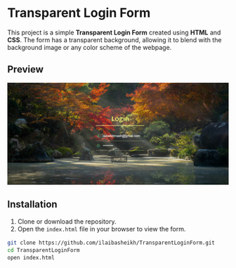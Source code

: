 # Transparent Login Form

This project is a simple **Transparent Login Form** created using **HTML** and **CSS**. The form has a transparent background, allowing it to blend with the background image or any color scheme of the webpage.

## Preview

![Login](/TransparentLoginForm//finalproduct.png)

## Installation

1. Clone or download the repository.
2. Open the `index.html` file in your browser to view the form.

```bash
git clone https://github.com/ilaibasheikh/TransparentLoginForm.git
cd TransparentLoginForm
open index.html
